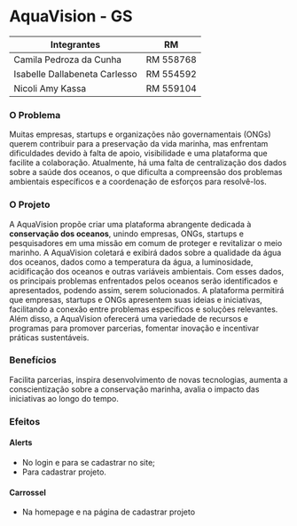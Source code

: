 # AquaVision - GS

Integrantes   | RM
--------- | ------
Camila Pedroza da Cunha | RM 558768
Isabelle Dallabeneta Carlesso | RM 554592
Nicoli Amy Kassa | RM 559104

### O Problema
Muitas empresas, startups e organizações não governamentais (ONGs) querem contribuir para a preservação da vida marinha, mas enfrentam dificuldades devido à falta de apoio, visibilidade e uma plataforma que facilite a colaboração. Atualmente, há uma falta de centralização dos dados sobre a saúde dos oceanos, o que dificulta a compreensão dos problemas ambientais específicos e a coordenação de esforços para resolvê-los.

### O Projeto
A AquaVision propõe criar uma plataforma abrangente dedicada à **conservação dos oceanos**, unindo empresas, ONGs, startups e pesquisadores em uma missão em comum de proteger e revitalizar o meio marinho. A AquaVision coletará e exibirá dados sobre a qualidade da água dos oceanos, dados como a temperatura da água, a luminosidade, acidificação dos oceanos e outras variáveis ambientais. Com esses dados, os principais problemas enfrentados pelos oceanos serão identificados e apresentados, podendo assim, serem solucionados. A plataforma permitirá que empresas, startups e ONGs apresentem suas ideias e iniciativas, facilitando a conexão entre problemas específicos e soluções relevantes. Além disso, a AquaVision oferecerá uma variedade de recursos e programas para promover parcerias, fomentar inovação e incentivar práticas sustentáveis.

### Benefícios
Facilita parcerias, inspira desenvolvimento de novas tecnologias, aumenta a conscientização sobre a conservação marinha, avalia o impacto das iniciativas ao longo do tempo.

### Efeitos
#### Alerts
* No login e para se cadastrar no site;
* Para cadastrar projeto.

#### Carrossel
* Na homepage e na página de cadastrar projeto 
